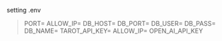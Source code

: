 setting .env
> PORT=
> ALLOW_IP=
> DB_HOST=
> DB_PORT=
> DB_USER=
> DB_PASS=
> DB_NAME=
> TAROT_API_KEY=
> ALLOW_IP=
> OPEN_AI_API_KEY